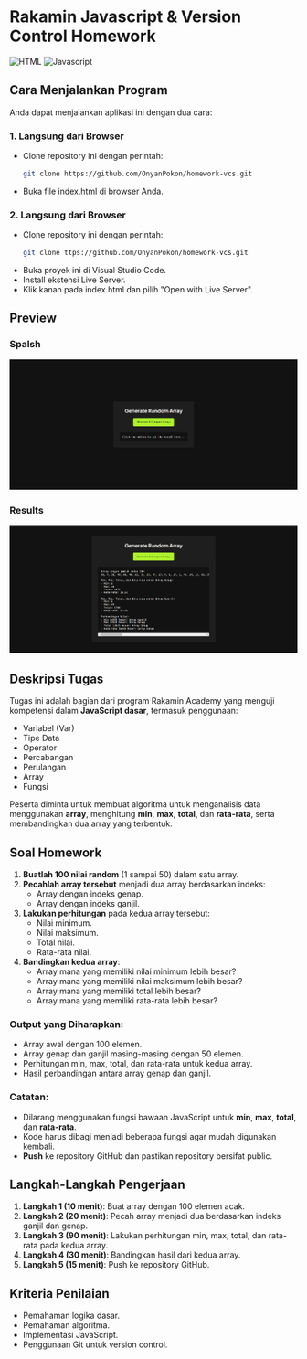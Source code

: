 # Rakamin Javascript & Version Control Homework

![HTML](https://readmebadge.vercel.app/badges/html.svg)
![Javascript](https://readmebadge.vercel.app/badges/javascript.svg)

## Cara Menjalankan Program

Anda dapat menjalankan aplikasi ini dengan dua cara:

### 1. Langsung dari Browser

- Clone repository ini dengan perintah:
  ```bash
  git clone https://github.com/OnyanPokon/homework-vcs.git
  ```
- Buka file index.html di browser Anda.

### 2. Langsung dari Browser

- Clone repository ini dengan perintah:
  ```bash
  git clone ttps://github.com/OnyanPokon/homework-vcs.git
  ```
- Buka proyek ini di Visual Studio Code.
- Install ekstensi Live Server.
- Klik kanan pada index.html dan pilih "Open with Live Server".

## Preview

### Spalsh

![Splash](./public/hom.png)

### Results

![Results](./public/logic.png)


## Deskripsi Tugas

Tugas ini adalah bagian dari program Rakamin Academy yang menguji kompetensi dalam **JavaScript dasar**, termasuk penggunaan:

- Variabel (Var)
- Tipe Data
- Operator
- Percabangan
- Perulangan
- Array
- Fungsi

Peserta diminta untuk membuat algoritma untuk menganalisis data menggunakan **array**, menghitung **min**, **max**, **total**, dan **rata-rata**, serta membandingkan dua array yang terbentuk.

## Soal Homework

1. **Buatlah 100 nilai random** (1 sampai 50) dalam satu array.
2. **Pecahlah array tersebut** menjadi dua array berdasarkan indeks:
   - Array dengan indeks genap.
   - Array dengan indeks ganjil.
3. **Lakukan perhitungan** pada kedua array tersebut:
   - Nilai minimum.
   - Nilai maksimum.
   - Total nilai.
   - Rata-rata nilai.
4. **Bandingkan kedua array**:
   - Array mana yang memiliki nilai minimum lebih besar?
   - Array mana yang memiliki nilai maksimum lebih besar?
   - Array mana yang memiliki total lebih besar?
   - Array mana yang memiliki rata-rata lebih besar?

### Output yang Diharapkan:

- Array awal dengan 100 elemen.
- Array genap dan ganjil masing-masing dengan 50 elemen.
- Perhitungan min, max, total, dan rata-rata untuk kedua array.
- Hasil perbandingan antara array genap dan ganjil.

### Catatan:

- Dilarang menggunakan fungsi bawaan JavaScript untuk **min**, **max**, **total**, dan **rata-rata**.
- Kode harus dibagi menjadi beberapa fungsi agar mudah digunakan kembali.
- **Push** ke repository GitHub dan pastikan repository bersifat public.

## Langkah-Langkah Pengerjaan

1. **Langkah 1 (10 menit)**: Buat array dengan 100 elemen acak.
2. **Langkah 2 (20 menit)**: Pecah array menjadi dua berdasarkan indeks ganjil dan genap.
3. **Langkah 3 (90 menit)**: Lakukan perhitungan min, max, total, dan rata-rata pada kedua array.
4. **Langkah 4 (30 menit)**: Bandingkan hasil dari kedua array.
5. **Langkah 5 (15 menit)**: Push ke repository GitHub.

## Kriteria Penilaian

- Pemahaman logika dasar.
- Pemahaman algoritma.
- Implementasi JavaScript.
- Penggunaan Git untuk version control.
